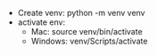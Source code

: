 - Create venv: python -m venv venv
- activate env:
  - Mac: source venv/bin/activate
  - Windows: venv/Scripts/activate
